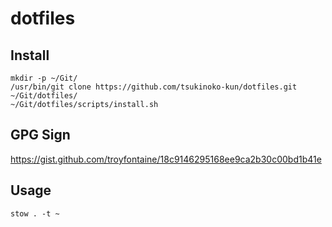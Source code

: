 # dotfiles

## Install

```shell
mkdir -p ~/Git/
/usr/bin/git clone https://github.com/tsukinoko-kun/dotfiles.git ~/Git/dotfiles/
~/Git/dotfiles/scripts/install.sh
```

## GPG Sign

https://gist.github.com/troyfontaine/18c9146295168ee9ca2b30c00bd1b41e

## Usage

```shell
stow . -t ~
```
